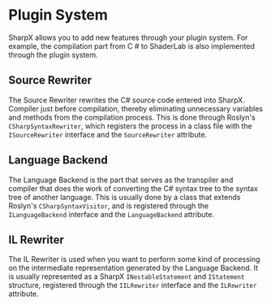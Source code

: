 # Plugin System

SharpX allows you to add new features through your plugin system.
For example, the compilation part from C # to ShaderLab is also implemented through the plugin system.

## Source Rewriter

The Source Rewriter rewrites the C# source code entered into SharpX. Compiler just before compilation, thereby eliminating unnecessary variables and methods from the compilation process.
This is done through Roslyn's `CSharpSyntaxRewriter`, which registers the process in a class file with the `ISourceRewriter` interface and the `SourceRewriter` attribute.

## Language Backend

The Language Backend is the part that serves as the transpiler and compiler that does the work of converting the C# syntax tree to the syntax tree of another language.
This is usually done by a class that extends Roslyn's `CSharpSyntaxVisitor`, and is registered through the `ILanguageBackend` interface and the `LanguageBackend` attribute.

## IL Rewriter

The IL Rewriter is used when you want to perform some kind of processing on the intermediate representation generated by the Language Backend.
It is usually represented as a SharpX `INestableStatement` and `IStatement` structure, registered through the `IILRewriter` interface and the `ILRewriter` attribute.
